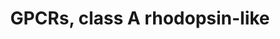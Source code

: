 ---
annotations:
- type: Pathway Ontology
  value: signaling pathway
authors:
- MaintBot
- Egonw
- AlexanderPico
- Eweitz
description: ''
last-edited: 2021-05-18
organisms:
- Gallus gallus
redirect_from:
- /index.php/Pathway:WP836
- /instance/WP836
schema-jsonld:
- '@context': https://schema.org/
  '@id': https://wikipathways.github.io/pathways/WP836.html
  '@type': Dataset
  creator:
    '@type': Organization
    name: WikiPathways
  description: ''
  keywords:
  - OR2C1
  - OPN4
  - CCBP2
  - MC5R
  - CNR2
  - GPR77
  - GPER
  - GPR50
  - GPR161
  - OR3A1
  - CCR2
  - OR2S2
  - PTAFR
  - GPR35
  - IL8RB
  - GALR3
  - GPR83
  - OPRM1
  - TRHR
  - BRS3
  - GPR17
  - F2RL3
  - CHRM2
  - GPR32
  - GPR25
  - GALR2
  - GPR8
  - CCR4
  - P2RY2
  - HTR4
  - ADRB2
  - OPRK1
  - HTR1F
  - NMBR
  - OR8B8
  - GPR37L1
  - GPR39
  - Serotonin
  - GPR171
  - CHRM4
  - FPRL2
  - CYSLTR1
  - HRH2
  - CCR7
  - GPR24
  - HTR1A
  - OR3A2
  - GHSR
  - MAS1
  - MC2R
  - OR2B6
  - IL8RA
  - F2RL2
  - LTB4R
  - OR10H2
  - AVPR1A
  - RCJMB04_6i22
  - CX3CR1
  - GPR87
  - GPR43
  - HTR2A
  - ADORA1
  - CCRL1
  - OR8D2
  - F2RL1
  - GPR109B
  - OR10A5
  - EDNRA
  - GPR42
  - Histamine
  - C3AR1
  - GPR40
  - OR2T1
  - GPR68
  - CCR6
  - OR1I1
  - TBXA2R
  - OR12D3
  - HTR1E
  - OR2B2
  - OR2D2
  - OR2F2
  - CHRM1
  - OPRL1
  - OR1Q1
  - HTR2B
  - CCR3
  - OR1D4
  - GPR92
  - MC4R
  - PPYR1
  - GPR34
  - GPR41
  - CXCR3
  - FPRL1
  - FSHR
  - Prostaglandin
  - ADRA1B
  - OPN1MW
  - OR5V1
  - OR2A4
  - OR3A4
  - AVPR1B
  - NPY1R
  - GPR45
  - ADRA2B
  - HCRTR1
  - PTGIR
  - BDKRB2
  - NPY5R
  - CCKAR
  - CCR9
  - HTR1D
  - CNR1
  - XCR1
  - GPR15
  - P2RY5
  - PTGDR
  - NPY6R
  - OR7A5
  - CYSLTR2
  - OPN1LW
  - MTNR1A
  - OR10H1
  - OR7C1
  - GRPR
  - GPR52
  - NMUR2
  - PRLHR
  - GPR20
  - NPFFR1
  - GPR4
  - OR1G1
  - Dopamine
  - HRH1
  - PTGER1
  - GPR27
  - RHO
  - ADORA3
  - NPBWR1
  - PTGER3
  - OR2J1
  - RRH
  - P2RY6
  - ADORA2A
  - HCRTR2
  - NPFFR2
  - NTSR2
  - OR1C1
  - SSTR2
  - OR2J3
  - GPR6
  - OR6B1
  - SSTR3
  - OR1F1
  - Bradykinin
  - MC1R
  - OR1E1
  - CCKBR
  - CCR10
  - OR2J2
  - OR10A4
  - OR1D5
  - ADRA2A
  - F2R
  - GPR85
  - NTSR1
  - OR2B3
  - CCR5
  - GPR174
  - ADRA1A
  - CHRM3
  - OR2W1
  - ADRB3
  - OPN3
  - HTR7
  - ADRA1D
  - GPR18
  - OR2H1
  - Rgr
  - GPR12
  - AGTR1
  - DRD1
  - OR10J1
  - AGTR2
  - Angiotensin II
  - GPR37
  - P2RY12
  - LOC428827
  - BDKRB1
  - DRD2
  - OR1D2
  - GPR75
  - HTR1B
  - P2RY4
  - HRH3
  - OR2N1P
  - HTR5A
  - CCR1
  - CXCR5
  - PTGER4
  - P2RY14
  - P2RY11
  - LHCGR
  - HTR2C
  - GPR44
  - OR2H2
  - DRD3
  - GPR19
  - P2RY13
  - DRD5
  - AGTRL1
  - FPR1
  - ADRA2C
  - CMKOR1
  - AVPR2
  - CCRL2
  - GPR63
  - LOC428816
  - SSTR1
  - GPR65
  - DRD4
  - OPRD1
  - NMUR1
  - GPR1
  - OR7C2
  - NPY2R
  - P2RY1
  - Q9UDD9
  - ADRB1
  - PTGFR
  - OR3A3
  - CMKLR1
  - OR1E2
  - SSTR4
  - CCR8
  - MLNR
  - GALR1
  - OXTR
  - ADORA2B
  - OR2AG1
  - OR5F1
  - OR1A2
  - GPR21
  - GPR22
  - SUCNR1
  - GPR3
  - MTNR1B
  - PTGER2
  - OR5U1
  - OR1A1
  - EDNRB
  - OR11A1
  - OR2F1
  - GPR31
  - CXCR4
  - GPR23
  - OPN1SW
  - HTR6
  - MAS1L
  - GPR173
  - CHRM5
  - MC3R
  - OR6A2
  - OR10H3
  - GPR81
  - OR7A10
  - SSTR5
  license: CC0
  name: GPCRs, class A rhodopsin-like
seo: CreativeWork
title: GPCRs, class A rhodopsin-like
wpid: WP836
---